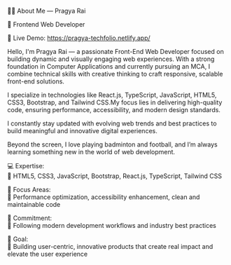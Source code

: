 👨‍💻 About Me — Pragya Rai<br>

🚀 Frontend Web Developer<br>

🚀 Live Demo: https://pragya-techfolio.netlify.app/<br>

Hello, I'm Pragya Rai — a passionate Front-End Web Developer focused on building dynamic and visually engaging web experiences. With a strong foundation in Computer Applications and currently pursuing an MCA, I combine technical skills with creative thinking to craft responsive, scalable front-end solutions.<br>

I specialize in technologies like React.js, TypeScript, JavaScript, HTML5, CSS3, Bootstrap, and Tailwind CSS.My focus lies in delivering high-quality code, ensuring performance, accessibility, and modern design standards.<br>

I constantly stay updated with evolving web trends and best practices to build meaningful and innovative digital experiences.<br>

Beyond the screen, I love playing badminton and football, and I’m always learning something new in the world of web development.<br>

💻 Expertise:<br>
🔹 HTML5, CSS3, JavaScript, Bootstrap, React.js, TypeScript, Tailwind CSS<br>

🚀 Focus Areas:<br>
🔹 Performance optimization, accessibility enhancement, clean and maintainable code<br>

🌟 Commitment:<br>
🔹 Following modern development workflows and industry best practices<br>

🎯 Goal:<br>
🔹 Building user-centric, innovative products that create real impact and elevate the user experience<br>
